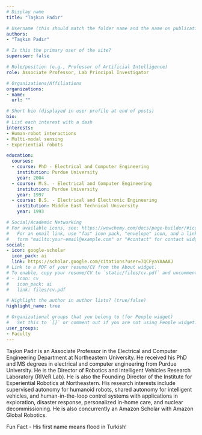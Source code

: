 ```yaml
---
# Display name
title: "Taşkın Padır"

# Username (this should match the folder name and the name on publications)
authors:
- "Taşkın Padır"

# Is this the primary user of the site?
superuser: false

# Role/position (e.g., Professor of Artificial Intelligence)
role: Associate Professor, Lab Principal Investigator

# Organizations/Affiliations
organizations:
- name: 
  url: ""

# Short bio (displayed in user profile at end of posts)
bio: 
# List each interest with a dash
interests:
- Human-robot interactions
- Multi-modal sensing
- Experiential robots

education:
  courses:
  - course: PhD - Electrical and Computer Engineering
    institution: Purdue University
    year: 2004
  - course: M.S. - Electrical and Computer Engineering
    institution: Purdue University
    year: 1997
  - course: B.S. - Electrical and Electronic Engineering
    institution: Middle East Technical University
    year: 1993

# Social/Academic Networking
# For available icons, see: https://wowchemy.com/docs/page-builder/#icons
#   For an email link, use "fas" icon pack, "envelope" icon, and a link in the
#   form "mailto:your-email@example.com" or "#contact" for contact widget.
social:
- icon: google-scholar
  icon_pack: ai
  link: https://scholar.google.com/citations?user=7QCFyaYAAAAJ
# Link to a PDF of your resume/CV from the About widget.
# To enable, copy your resume/CV to `static/files/cv.pdf` and uncomment the lines below.
# - icon: cv
#   icon_pack: ai
#   link: files/cv.pdf

# Highlight the author in author lists? (true/false)
highlight_name: true

# Organizational groups that you belong to (for People widget)
#   Set this to `[]` or comment out if you are not using People widget.
user_groups:
- Faculty
---
```

Taşkın Padır is an Associate Professor in the Electrical and Computer Engineering Department at Northeastern University. He received his PhD and MS degrees in electrical and computer engineering from Purdue University. He is the Director of Robotics and Intelligent Vehicles Research Laboratory (RIVeR Lab). He is also the Founding Director of the Institute for Experiential Robotics at Northeastern. His research interests include supervised autonomy for humanoid robots, shared autonomy for intelligent vehicles, and human-in-the-loop control systems with applications in exploration, disaster response, personalized in-home care, and nuclear decommissioning. He is also concurrently an Amazon Scholar with Amazon Global Robotics.

Fun Fact - His first name means flood in Turkish!